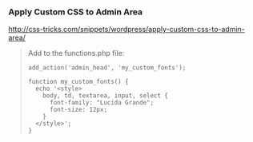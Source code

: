 ### Apply Custom CSS to Admin Area

<http://css-tricks.com/snippets/wordpress/apply-custom-css-to-admin-area/>

> Add to the functions.php file:
> 
> ```
> add_action('admin_head', 'my_custom_fonts');
> 
> function my_custom_fonts() {
>   echo '<style>
>     body, td, textarea, input, select {
>       font-family: "Lucida Grande";
>       font-size: 12px;
>     } 
>   </style>';
> }
> ```